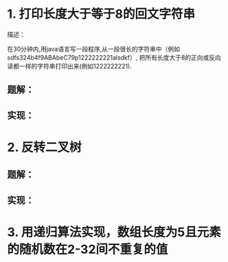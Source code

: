 # 1. 打印长度大于等于8的回文字符串

描述：

在30分钟内,用java语言写一段程序,从一段很长的字符串中（例如sdfs324b4f9ABAbeC79p1222222221alsdkf）, 
  把所有长度大于8的正向或反向读都一样的字符串打印出来(例如1222222221). 

## 题解：

## 实现：

# 2. 反转二叉树

## 题解：

## 实现：

# 3. 用递归算法实现，数组长度为5且元素的随机数在2-32间不重复的值